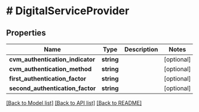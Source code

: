 # # DigitalServiceProvider

## Properties

Name | Type | Description | Notes
------------ | ------------- | ------------- | -------------
**cvm_authentication_indicator** | **string** |  | [optional]
**cvm_authentication_method** | **string** |  | [optional]
**first_authentication_factor** | **string** |  | [optional]
**second_authentication_factor** | **string** |  | [optional]

[[Back to Model list]](../../README.md#models) [[Back to API list]](../../README.md#endpoints) [[Back to README]](../../README.md)
